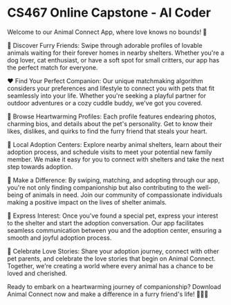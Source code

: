 # CS467 Online Capstone - AI Coder
Welcome to our Animal Connect App, where love knows no bounds! 🐾

🌟 Discover Furry Friends: Swipe through adorable profiles of lovable animals waiting for their
forever homes in nearby shelters. Whether you're a dog lover, cat enthusiast, or have a soft spot
for small critters, our app has the perfect match for everyone.

❤ Find Your Perfect Companion: Our unique matchmaking algorithm considers your
preferences and lifestyle to connect you with pets that fit seamlessly into your life. Whether
you're seeking a playful partner for outdoor adventures or a cozy cuddle buddy, we've got you
covered.

📸 Browse Heartwarming Profiles: Each profile features endearing photos, charming bios, and
details about the pet's personality. Get to know their likes, dislikes, and quirks to find the furry
friend that steals your heart.

📍 Local Adoption Centers: Explore nearby animal shelters, learn about their adoption process,
and schedule visits to meet your potential new family member. We make it easy for you to
connect with shelters and take the next step towards adoption.

🤝 Make a Difference: By swiping, matching, and adopting through our app, you're not only
finding companionship but also contributing to the well-being of animals in need. Join our
community of compassionate individuals making a positive impact on the lives of shelter
animals.

💌 Express Interest: Once you've found a special pet, express your interest to the shelter and
start the adoption conversation. Our app facilitates seamless communication between you and
the adoption center, ensuring a smooth and joyful adoption process.

🎉 Celebrate Love Stories: Share your adoption journey, connect with other pet parents, and
celebrate the love stories that begin on Animal Connect. Together, we're creating a world where
every animal has a chance to be loved and cherished.

Ready to embark on a heartwarming journey of companionship? Download Animal Connect
now and make a difference in a furry friend's life! 🐶🐱🐾
